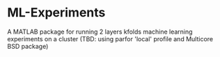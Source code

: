ML-Experiments
==============

A MATLAB package for running 2 layers kfolds machine learning experiments on a cluster (TBD: using parfor 'local' profile and Multicore BSD package)


